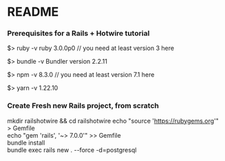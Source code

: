 # README

### Prerequisites for a Rails + Hotwire tutorial
$> ruby -v
ruby 3.0.0p0 // you need at least version 3 here

$> bundle -v
Bundler version 2.2.11

$> npm -v
8.3.0 // you need at least version 7.1 here

$> yarn -v
1.22.10

### Create Fresh new Rails project, from scratch

mkdir railshotwire && cd railshotwire 
echo "source 'https://rubygems.org'" > Gemfile  
echo "gem 'rails', '~> 7.0.0'" >> Gemfile  
bundle install  
bundle exec rails new . --force -d=postgresql 